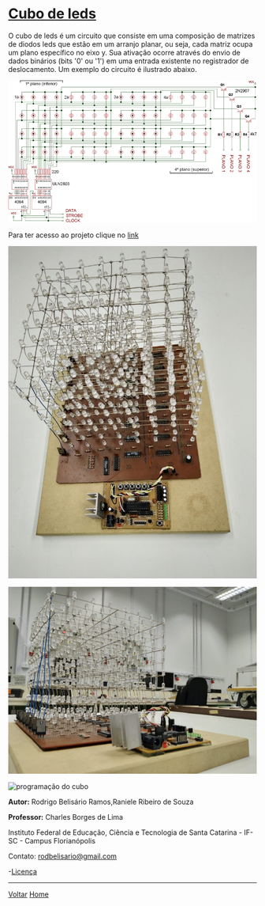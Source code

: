 # [Cubo de leds](https://github.com/Kallarari/lpae.github.io/tree/master/projetos/leds%20cube)


O cubo de leds é um circuito que consiste em uma composição de matrizes de diodos leds que estão em um arranjo planar, ou seja, cada matriz ocupa um plano específico no eixo y. Sua ativação ocorre através do envio de dados binários (bits '0' ou '1') em uma entrada existente no registrador de deslocamento. Um exemplo do circuito é ilustrado abaixo.



![](.\Imagens\cubo.png)


Para ter acesso ao projeto clique no [link ](https://drive.google.com/open?id=0BxypEsuCzldFdzN6elYwenJZX1lJckE4ak5DdUZoNnk5ek1v)

![cubo suerior](https://github.com/LPAE/lpae.github.io/blob/master/estudos/Cubo/Imagens/imagem%20superior.jpeg?raw=true)


![cubo inferior](https://github.com/LPAE/lpae.github.io/blob/master/estudos/Cubo/Imagens/cubo%20inferior.jpeg?raw=true)


![programação do cubo](https://github.com/LPAE/lpae.github.io/blob/master/estudos/Cubo/Imagens/giphy.gif?raw=true)

__Autor:__
Rodrigo Belisário Ramos,Raniele Ribeiro de Souza
<br/>

__Professor:__
Charles Borges de Lima
<br>


Instituto Federal de Educação, Ciência e Tecnologia de Santa Catarina - IF-SC - Campus Florianópolis
<br/>

Contato:
rodbelisario@gmail.com


-[Licença](./license)

---
[Voltar](./../index.md)
[Home](https://lpae.github.io/)


